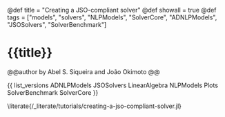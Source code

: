@def title = "Creating a JSO-compliant solver"
@def showall = true
@def tags = ["models", "solvers", "NLPModels", "SolverCore", "ADNLPModels", "JSOSolvers", "SolverBenchmark"]

# {{title}}

@@author
by Abel S. Siqueira and João Okimoto
@@

{{ list_versions ADNLPModels JSOSolvers LinearAlgebra NLPModels Plots SolverBenchmark SolverCore }}

\literate{/_literate/tutorials/creating-a-jso-compliant-solver.jl}